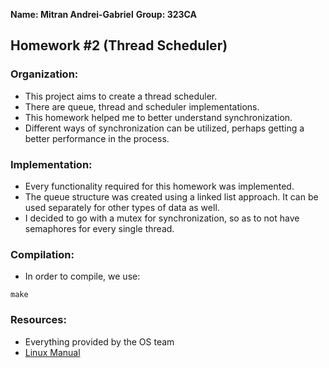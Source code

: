 **Name: Mitran Andrei-Gabriel**
**Group: 323CA**

## Homework #2 (Thread Scheduler)

### Organization:
* This project aims to create a thread scheduler.
* There are queue, thread and scheduler implementations.
* This homework helped me to better understand synchronization.
* Different ways of synchronization can be utilized, perhaps getting a better
performance in the process.

### Implementation:
* Every functionality required for this homework was implemented.
* The queue structure was created using a linked list approach. It can be
used separately for other types of data as well.
* I decided to go with a mutex for synchronization, so as to not have
semaphores for every single thread.

### Compilation:
* In order to compile, we use:
```
make
```

### Resources:
* Everything provided by the OS team
* [Linux Manual](https://www.man7.org/linux/man-pages/index.html)
